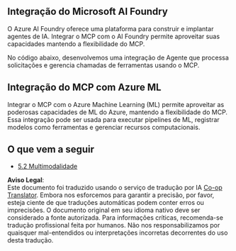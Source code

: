 <!--
CO_OP_TRANSLATOR_METADATA:
{
  "original_hash": "33daea2e41ef7635cf13c41d6a3ea773",
  "translation_date": "2025-06-12T23:40:31+00:00",
  "source_file": "05-AdvancedTopics/mcp-integration/README.md",
  "language_code": "br"
}
-->
## Integração do Microsoft AI Foundry

O Azure AI Foundry oferece uma plataforma para construir e implantar agentes de IA. Integrar o MCP com o AI Foundry permite aproveitar suas capacidades mantendo a flexibilidade do MCP.

No código abaixo, desenvolvemos uma integração de Agente que processa solicitações e gerencia chamadas de ferramentas usando o MCP.

## Integração do MCP com Azure ML

Integrar o MCP com o Azure Machine Learning (ML) permite aproveitar as poderosas capacidades de ML do Azure, mantendo a flexibilidade do MCP. Essa integração pode ser usada para executar pipelines de ML, registrar modelos como ferramentas e gerenciar recursos computacionais.

## O que vem a seguir

- [5.2 Multimodalidade](../mcp-multi-modality/README.md)

**Aviso Legal**:  
Este documento foi traduzido usando o serviço de tradução por IA [Co-op Translator](https://github.com/Azure/co-op-translator). Embora nos esforcemos para garantir a precisão, por favor, esteja ciente de que traduções automáticas podem conter erros ou imprecisões. O documento original em seu idioma nativo deve ser considerado a fonte autorizada. Para informações críticas, recomenda-se tradução profissional feita por humanos. Não nos responsabilizamos por quaisquer mal-entendidos ou interpretações incorretas decorrentes do uso desta tradução.